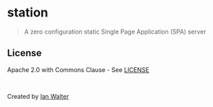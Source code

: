 # station
> A zero configuration static Single Page Application (SPA) server

## License

Apache 2.0 with Commons Clause - See [LICENSE][licenseUrl]

&nbsp;

Created by [Ian Walter](https://iankwalter.com)

[licenseUrl]: https://github.com/appjumpstart/station/blob/master/LICENSE
